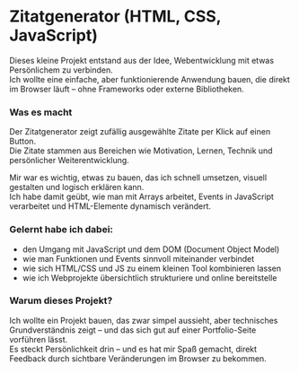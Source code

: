 # Zitatgenerator (HTML, CSS, JavaScript)

Dieses kleine Projekt entstand aus der Idee, Webentwicklung mit etwas Persönlichem zu verbinden.  
Ich wollte eine einfache, aber funktionierende Anwendung bauen, die direkt im Browser läuft – ohne Frameworks oder externe Bibliotheken.

### Was es macht

Der Zitatgenerator zeigt zufällig ausgewählte Zitate per Klick auf einen Button.  
Die Zitate stammen aus Bereichen wie Motivation, Lernen, Technik und persönlicher Weiterentwicklung.

Mir war es wichtig, etwas zu bauen, das ich schnell umsetzen, visuell gestalten und logisch erklären kann.  
Ich habe damit geübt, wie man mit Arrays arbeitet, Events in JavaScript verarbeitet und HTML-Elemente dynamisch verändert.

### Gelernt habe ich dabei:

- den Umgang mit JavaScript und dem DOM (Document Object Model)
- wie man Funktionen und Events sinnvoll miteinander verbindet
- wie sich HTML/CSS und JS zu einem kleinen Tool kombinieren lassen
- wie ich Webprojekte übersichtlich strukturiere und online bereitstelle

### Warum dieses Projekt?

Ich wollte ein Projekt bauen, das zwar simpel aussieht, aber technisches Grundverständnis zeigt – und das sich gut auf einer Portfolio-Seite vorführen lässt.  
Es steckt Persönlichkeit drin – und es hat mir Spaß gemacht, direkt Feedback durch sichtbare Veränderungen im Browser zu bekommen.

